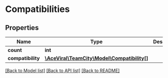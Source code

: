 # Compatibilities

## Properties
Name | Type | Description | Notes
------------ | ------------- | ------------- | -------------
**count** | **int** |  | [optional] 
**compatibility** | [**\AceViral\TeamCity\Model\Compatibility[]**](Compatibility.md) |  | [optional] 

[[Back to Model list]](../README.md#documentation-for-models) [[Back to API list]](../README.md#documentation-for-api-endpoints) [[Back to README]](../README.md)


